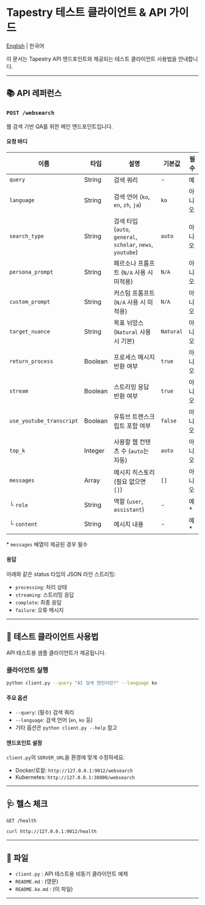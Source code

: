 # Tapestry 테스트 클라이언트 & API 가이드

[English](README.md) | 한국어

이 문서는 Tapestry API 엔드포인트와 제공되는 테스트 클라이언트 사용법을 안내합니다.

---

## 📚 API 레퍼런스

### `POST /websearch`

웹 검색 기반 QA를 위한 메인 엔드포인트입니다.

#### 요청 바디

| 이름                    | 타입    | 설명                                                        | 기본값    | 필수    |
|------------------------|---------|-------------------------------------------------------------|-----------|---------|
| `query`                | String  | 검색 쿼리                                                   | -         | 예      |
| `language`             | String  | 검색 언어 (`ko`, `en`, `zh`, `ja`)                          | `ko`      | 아니오  |
| `search_type`          | String  | 검색 타입 (`auto`, `general`, `scholar`, `news`, `youtube`) | `auto`    | 아니오  |
| `persona_prompt`       | String  | 페르소나 프롬프트 (`N/A` 사용 시 미적용)                    | `N/A`     | 아니오  |
| `custom_prompt`        | String  | 커스텀 프롬프트 (`N/A` 사용 시 미적용)                      | `N/A`     | 아니오  |
| `target_nuance`        | String  | 목표 뉘앙스 (`Natural` 사용 시 기본)                        | `Natural` | 아니오  |
| `return_process`       | Boolean | 프로세스 메시지 반환 여부                                   | `true`    | 아니오  |
| `stream`               | Boolean | 스트리밍 응답 반환 여부                                     | `true`    | 아니오  |
| `use_youtube_transcript`| Boolean| 유튜브 트랜스크립트 포함 여부                               | `false`   | 아니오  |
| `top_k`                | Integer | 사용할 웹 컨텐츠 수 (`auto`는 자동)                         | `auto`    | 아니오  |
| `messages`             | Array   | 메시지 히스토리 (필요 없으면 `[]`)                          | `[]`      | 아니오  |
| └ `role`               | String  | 역할 (`user`, `assistant`)                                  | -         | 예*     |
| └ `content`            | String  | 메시지 내용                                                 | -         | 예*     |

\* `messages` 배열이 제공된 경우 필수

#### 응답

아래와 같은 status 타입의 JSON 라인 스트리밍:

- `processing`: 처리 상태
- `streaming`: 스트리밍 응답
- `complete`: 최종 응답
- `failure`: 오류 메시지

---

## 🧪 테스트 클라이언트 사용법

API 테스트용 샘플 클라이언트가 제공됩니다.

### 클라이언트 실행

```bash
python client.py --query "AI 검색 엔진이란?" --language ko
```

#### 주요 옵션

- `--query`: (필수) 검색 쿼리
- `--language`: 검색 언어 (`en`, `ko` 등)
- 기타 옵션은 `python client.py --help` 참고

#### 엔드포인트 설정

`client.py`의 `SERVER_URL`을 환경에 맞게 수정하세요.

- Docker/로컬: `http://127.0.0.1:9012/websearch`
- Kubernetes: `http://127.0.0.1:30800/websearch`

---

## 🩺 헬스 체크

`GET /health`

```bash
curl http://127.0.0.1:9012/health
```

---

## 📁 파일

- `client.py` : API 테스트용 비동기 클라이언트 예제
- `README.md` : (영문)
- `README.ko.md` : (이 파일)

--- 